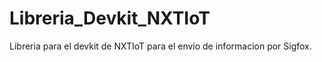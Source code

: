 # Libreria_Devkit_NXTIoT
Libreria para el devkit de NXTIoT para el envio de informacion por Sigfox.

